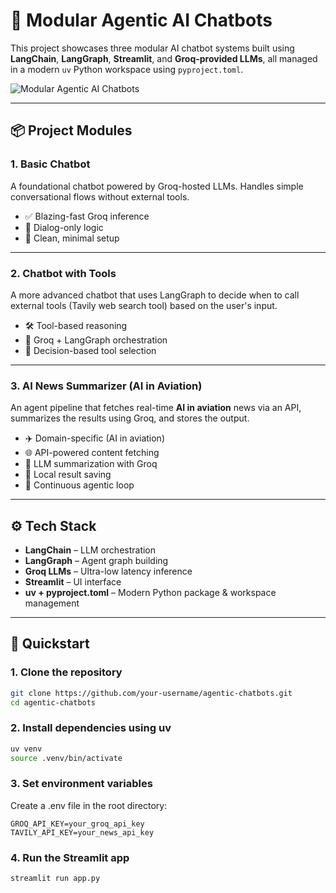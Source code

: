 # 🧠 Modular Agentic AI Chatbots

This project showcases three modular AI chatbot systems built using **LangChain**, **LangGraph**, **Streamlit**, and **Groq-provided LLMs**, all managed in a modern `uv` Python workspace using `pyproject.toml`.

![Modular Agentic AI Chatbots](https://githubimagesbucket.s3.us-east-1.amazonaws.com/AI_chatbots.PNG)


---

## 📦 Project Modules

### 1. **Basic Chatbot**
A foundational chatbot powered by Groq-hosted LLMs. Handles simple conversational flows without external tools.

- ✅ Blazing-fast Groq inference
- 💬 Dialog-only logic
- 🧼 Clean, minimal setup

---

### 2. **Chatbot with Tools**
A more advanced chatbot that uses LangGraph to decide when to call external tools (Tavily web search tool) based on the user's input.

- 🛠 Tool-based reasoning
- 🔄 Groq + LangGraph orchestration
- 🧠 Decision-based tool selection

---

### 3. **AI News Summarizer (AI in Aviation)**
An agent pipeline that fetches real-time **AI in aviation** news via an API, summarizes the results using Groq, and stores the output.

- ✈️ Domain-specific (AI in aviation)
- 🌐 API-powered content fetching
- 🧠 LLM summarization with Groq
- 💾 Local result saving
- 🔁 Continuous agentic loop

---

## ⚙️ Tech Stack

- **LangChain** – LLM orchestration
- **LangGraph** – Agent graph building
- **Groq LLMs** – Ultra-low latency inference
- **Streamlit** – UI interface
- **uv + pyproject.toml** – Modern Python package & workspace management

---

## 🚀 Quickstart

### 1. Clone the repository

```bash
git clone https://github.com/your-username/agentic-chatbots.git
cd agentic-chatbots
```
### 2.  Install dependencies using uv
```bash
uv venv
source .venv/bin/activate
```
### 3. Set environment variables
Create a .env file in the root directory:
```env
GROQ_API_KEY=your_groq_api_key
TAVILY_API_KEY=your_news_api_key
```
### 4. Run the Streamlit app
```bash
streamlit run app.py
```




